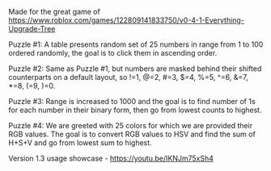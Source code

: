 Made for the great game of https://www.roblox.com/games/122809141833750/v0-4-1-Everything-Upgrade-Tree

Puzzle #1:
A table presents random set of 25 numbers in range from 1 to 100 ordered randomly,
the goal is to click them in ascending order.

Puzzle #2:
Same as Puzzle #1, but numbers are masked behind their shifted counterparts on a default layout, so
!=1, @=2, #=3, $=4, %=5, ^=6, &=7, *=8, (=9, )=0.

Puzzle #3:
Range is increased to 1000 and the goal is to find number of 1s for each number in their binary form,
then go from lowest counts to highest.

Puzzle #4:
We are greeted with 25 colors for which we are provided their RGB values. The goal is to convert RGB
values to HSV and find the sum of H+S+V and go from lowest sum to highest.

Version 1.3 usage showcase - https://youtu.be/IKNJm75xSh4